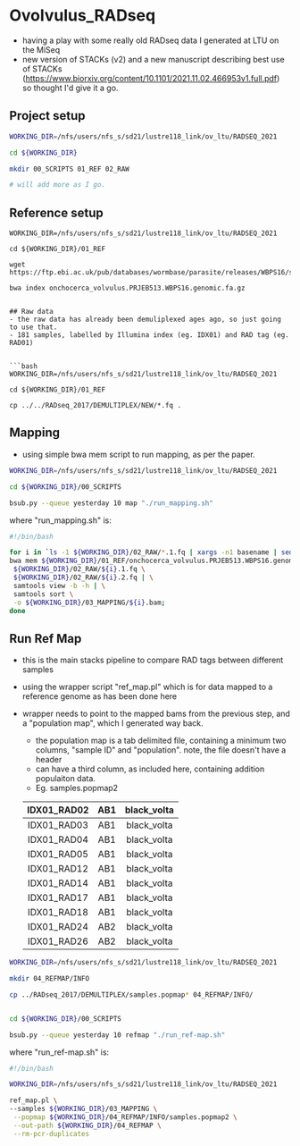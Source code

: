 # Ovolvulus_RADseq


- having a play with some really old RADseq data I generated at LTU on the MiSeq
- new version of STACKs (v2) and a new manuscript describing best use of STACKs
(https://www.biorxiv.org/content/10.1101/2021.11.02.466953v1.full.pdf) so thought I'd give it a go.



## Project setup
```bash
WORKING_DIR=/nfs/users/nfs_s/sd21/lustre118_link/ov_ltu/RADSEQ_2021

cd ${WORKING_DIR}

mkdir 00_SCRIPTS 01_REF 02_RAW

# will add more as I go.

```


## Reference setup
```
WORKING_DIR=/nfs/users/nfs_s/sd21/lustre118_link/ov_ltu/RADSEQ_2021

cd ${WORKING_DIR}/01_REF

wget https://ftp.ebi.ac.uk/pub/databases/wormbase/parasite/releases/WBPS16/species/onchocerca_volvulus/PRJEB513/onchocerca_volvulus.PRJEB513.WBPS16.genomic.fa.gz

bwa index onchocerca_volvulus.PRJEB513.WBPS16.genomic.fa.gz


## Raw data
- the raw data has already been demuliplexed ages ago, so just going to use that.
- 181 samples, labelled by Illumina index (eg. IDX01) and RAD tag (eg. RAD01)


```bash
WORKING_DIR=/nfs/users/nfs_s/sd21/lustre118_link/ov_ltu/RADSEQ_2021

cd ${WORKING_DIR}/01_REF

cp ../../RADseq_2017/DEMULTIPLEX/NEW/*.fq .

```




## Mapping
- using simple bwa mem script to run mapping, as per the paper.

```bash
WORKING_DIR=/nfs/users/nfs_s/sd21/lustre118_link/ov_ltu/RADSEQ_2021

cd ${WORKING_DIR}/00_SCRIPTS

bsub.py --queue yesterday 10 map "./run_mapping.sh"

```

where "run_mapping.sh" is:
```bash
#!/bin/bash

for i in `ls -1 ${WORKING_DIR}/02_RAW/*.1.fq | xargs -n1 basename | sed 's/.1.fq//g' `; do
bwa mem ${WORKING_DIR}/01_REF/onchocerca_volvulus.PRJEB513.WBPS16.genomic.fa.gz \
 ${WORKING_DIR}/02_RAW/${i}.1.fq \
 ${WORKING_DIR}/02_RAW/${i}.2.fq | \
 samtools view -b -h | \
 samtools sort \
 -o ${WORKING_DIR}/03_MAPPING/${i}.bam;
done
```


## Run Ref Map
- this is the main stacks pipeline to compare RAD tags between different samples
- using the wrapper script "ref_map.pl" which is for data mapped to a reference genome as has been done here
- wrapper needs to point to the mapped bams from the previous step, and a "population map", which I generated way back.
     - the population map is a tab delimited file, containing a minimum two columns, "sample ID" and "population". note, the file doesn't have a header
     - can have a third column, as included here, containing addition populaiton data.
     - Eg. samples.popmap2


     | IDX01_RAD02 	| AB1 	| black_volta 	|
     |:-----------:	|:---:	|:-----------:	|
     | IDX01_RAD03 	| AB1 	| black_volta 	|
     | IDX01_RAD04 	| AB1 	| black_volta 	|
     | IDX01_RAD05 	| AB1 	| black_volta 	|
     | IDX01_RAD12 	| AB1 	| black_volta 	|
     | IDX01_RAD14 	| AB1 	| black_volta 	|
     | IDX01_RAD17 	| AB1 	| black_volta 	|
     | IDX01_RAD18 	| AB1 	| black_volta 	|
     | IDX01_RAD24 	| AB2 	| black_volta 	|
     | IDX01_RAD26 	| AB2 	| black_volta 	|
     

```bash
WORKING_DIR=/nfs/users/nfs_s/sd21/lustre118_link/ov_ltu/RADSEQ_2021

mkdir 04_REFMAP/INFO

cp ../RADseq_2017/DEMULTIPLEX/samples.popmap* 04_REFMAP/INFO/


cd ${WORKING_DIR}/00_SCRIPTS

bsub.py --queue yesterday 10 refmap "./run_ref-map.sh"

```


where "run_ref-map.sh" is:
```bash
#!/bin/bash

WORKING_DIR=/nfs/users/nfs_s/sd21/lustre118_link/ov_ltu/RADSEQ_2021

ref_map.pl \
--samples ${WORKING_DIR}/03_MAPPING \
 --popmap ${WORKING_DIR}/04_REFMAP/INFO/samples.popmap2 \
 --out-path ${WORKING_DIR}/04_REFMAP \
 --rm-pcr-duplicates

 ```
